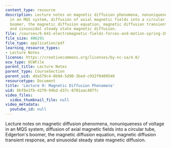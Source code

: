 ```yaml
---
content_type: resource
description: Lecture notes on magnetic diffusion phenomena, nonuniqueness of voltage
  in an MQS system, diffusion of axial magnetic fields into a circular tube, Edgerton's
  boomer, the magnetic diffusion equation, magnetic diffusion transient response,
  and sinusoidal steady state magnetic diffusion.
file: /courses/6-641-electromagnetic-fields-forces-and-motion-spring-2009/8bf8e3fb42f094bdd37c8701aac407fc_MIT6_641s09_lec09.pdf
file_size: 406291
file_type: application/pdf
learning_resource_types:
- Lecture Notes
license: https://creativecommons.org/licenses/by-nc-sa/4.0/
ocw_type: OCWFile
parent_title: Lecture Notes
parent_type: CourseSection
parent_uid: dda578c4-8b9d-5d90-3bed-c932f0409540
resourcetype: Document
title: 'Lecture 9: Magnetic Diffusion Phenomena'
uid: 8bf8e3fb-42f0-94bd-d37c-8701aac407fc
video_files:
  video_thumbnail_file: null
video_metadata:
  youtube_id: null
---
```

Lecture notes on magnetic diffusion phenomena, nonuniqueness of voltage in an MQS system, diffusion of axial magnetic fields into a circular tube, Edgerton's boomer, the magnetic diffusion equation, magnetic diffusion transient response, and sinusoidal steady state magnetic diffusion.